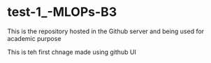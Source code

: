 # test-1_-MLOPs-B3
This is the repository hosted in the Github server and being used for academic purpose

This is teh first chnage made using github UI
